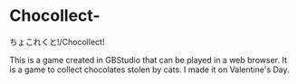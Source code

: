 # Chocollect-
ちょこれくと!/Chocollect!

This is a game created in GBStudio that can be played in a web browser.
It is a game to collect chocolates stolen by cats. I made it on Valentine's Day.

